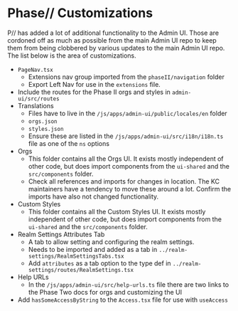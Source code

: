 # Phase// Customizations

P// has added a lot of additional functionality to the Admin UI. Those are cordoned off as much as possible from the main Admin UI repo to keep them from being clobbered by various updates to the main Admin UI repo. The list below is the area of customizations.

- `PageNav.tsx`
  - Extensions nav group imported from the `phaseII/navigation` folder
  - Export Left Nav for use in the `extensions` file.
- Include the routes for the Phase II orgs and styles in `admin-ui/src/routes`
- Translations
  - Files have to live in the `/js/apps/admin-ui/public/locales/en` folder
  - `orgs.json`
  - `styles.json`
  - Ensure these are listed in the `/js/apps/admin-ui/src/i18n/i18n.ts` file as one of the `ns` options
- Orgs
  - This folder contains all the Orgs UI. It exists mostly independent of other code, but does import components from the `ui-shared` and the `src/components` folder.
  - Check all references and imports for changes in location. The KC maintainers have a tendency to move these around a lot. Confirm the imports have also not changed functionality.
- Custom Styles
  - This folder contains all the Custom Styles UI. It exists mostly independent of other code, but does import components from the `ui-shared` and the `src/components` folder.
- Realm Settings Attributes Tab
  - A tab to allow setting and configuring the realm settings.
  - Needs to be imported and added as a tab in `../realm-settings/RealmSettingsTabs.tsx`
  - Add `attributes` as a tab option to the type def in `../realm-settings/routes/RealmSettings.tsx`
- Help URLs
  - In the `/js/apps/admin-ui/src/help-urls.ts` file there are two links to the Phase Two docs for orgs and customizing the UI
- Add `hasSomeAccessByString` to the `Access.tsx` file for use with `useAccess`
